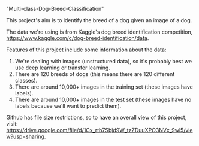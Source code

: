 "Multi-class-Dog-Breed-Classification" 

This project's aim is to identify the breed of a dog given an image of a dog.

The data we're using is from Kaggle's dog breed identification competition, https://www.kaggle.com/c/dog-breed-identification/data.

Features of this project include some information about the data:

1. We're dealing with images (unstructured data), so it's probably best we use deep learning or transfer learning.
2. There are 120 breeds of dogs (this means there are 120 different classes).
3. There are around 10,000+ images in the training set (these images have labels).
4. There are around 10,000+ images in the test set (these images have no labels because we'll want to predict them).

Github has file size restrictions, so to have an overall view of this project, visit: https://drive.google.com/file/d/1Cx_rtb7Sbjd9W_tzZDuuXPO3NVx_9wl5/view?usp=sharing.